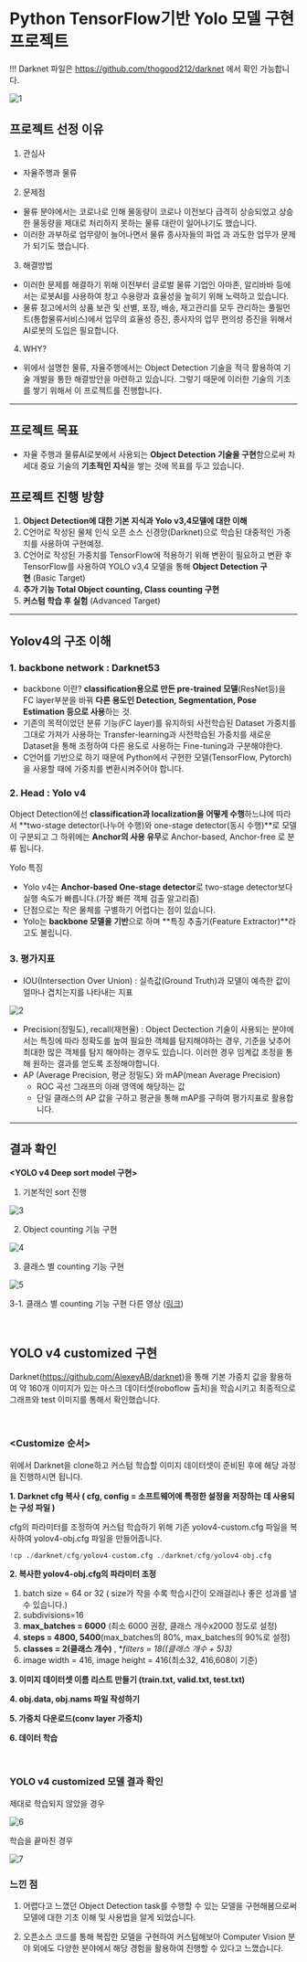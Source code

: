 # Python TensorFlow기반 Yolo 모델 구현 프로젝트

!!! Darknet 파일은 https://github.com/thogood212/darknet 에서 확인 가능합니다.

![1](https://user-images.githubusercontent.com/87019897/175307608-85cd433b-550c-4a39-9927-166c5cb1fffb.png)

## 프로젝트 선정 이유

1. 관심사

- 자율주행과 물류

2. 문제점

- 물류 분야에서는 코로나로 인해 물동량이 코로나 이전보다 급격히 상승되었고 상승한 물동량을 제대로 처리하지 못하는 물류 대란이 일어나기도 했습니다.
- 이러한 과부하로 업무량이 늘어나면서 물류 종사자들의 파업 과 과도한 업무가 문제가 되기도 했습니다.

3. 해결방법

- 이러한 문제를 해결하기 위해 이전부터 글로벌 물류 기업인 아마존, 알리바바 등에서는 로봇AI를 사용하여 창고 수용량과 효율성을 높히기 위해 노력하고 있습니다.
- 물류 창고에서의 상품 보관 및 선별, 포장, 배송, 재고관리를 모두 관리하는 풀필먼트(통합물류서비스)에서 업무의 효율성 증진, 종사자의 업무 편의성 증진을 위해서 AI로봇의 도입은 필요합니다.

4. WHY?
- 위에서 설명한 물류, 자율주행에서는 Object Detection 기술을 적극 활용하여 기술 개발을 통한 해결방안을 마련하고 있습니다. 그렇기 때문에 이러한 기술의 기초를 쌓기 위해서 이 프로젝트를 진행합니다.

---

## 프로젝트 목표

- 자율 주행과 물류AI로봇에서 사용되는 **Object Detection 기술을 구현**함으로써 차세대 중요 기술의 **기초적인 지식**을 쌓는 것에 목표를 두고 있습니다.

## 프로젝트 진행 방향

1. **Object Detection에 대한 기본 지식과 Yolo v3,4모델에 대한 이해**
2. C언어로 작성된 물체 인식 오픈 소스 신경망(Darknet)으로 학습된 대중적인 가중치를 사용하여 구현예정.
3. C언어로 작성된 가중치를 TensorFlow에 적용하기 위해 변환이 필요하고 변환 후 TensorFlow를 사용하여 YOLO v3,4 모델을 통해 **Object Detection 구현** (Basic Target)
4. **추가 기능 Total Object counting, Class counting 구현**
5. **커스텀 학습 후 실험** (Advanced Target)

---

## Yolov4의 구조 이해

### **1. backbone network : Darknet53**

- backbone 이란? **classification용으로 만든 pre-trained 모델**(ResNet등)을 FC layer부분을 바꿔 **다른 용도인 Detection, Segmentation, Pose Estimation 등으로 사용**하는 것.
- 기존의 목적이었던 분류 기능(FC layer)를 유지하되 사전학습된 Dataset 가중치를 그대로 가져가 사용하는 Transfer-learning과 사전학습된 가중치를 새로운 Dataset을 통해 조정하여 다른 용도로 사용하는 Fine-tuning과 구분해야한다.
- C언어를 기반으로 하기 때문에 Python에서 구현한 모델(TensorFlow, Pytorch)을 사용할 때에 가중치를 변환시켜주어야 합니다.

### **2. Head : Yolo v4**

Object Detection에선 **classification과 localization을 어떻게 수행**하느냐에 따라서 **two-stage detector(나누어 수행)와 one-stage detector(동시 수행)**로 모델이 구분되고 그 하위에는 **Anchor의 사용 유무**로 Anchor-based, Anchor-free 로 분류 됩니다.


Yolo 특징

- Yolo v4는 **Anchor-based One-stage detector**로 two-stage detector보다 실행 속도가 빠릅니다.(가장 빠른 객체 검출 알고리즘)
- 단점으로는 작은 물체를 구별하기 어렵다는 점이 있습니다.
- Yolo는 **backbone 모델을 기반**으로 하며 **특징 추출기(Feature Extractor)**라고도 불립니다.

### **3. 평가지표**

- IOU(Intersection Over Union) : 실측값(Ground Truth)과 모델이 예측한 값이 얼마나 겹치는지를 나타내는 지표

![2](https://user-images.githubusercontent.com/87019897/175308285-902d530f-748d-47ad-bd6e-87716953c1c8.png)

- Precision(정밀도), recall(재현율) : Object Dectection 기술이 사용되는 분야에서는 특징에 따라 정확도를 높여 필요한 객체를 탐지해야하는 경우, 기준을 낮추어 최대한 많은 객체를 탐지 해야하는 경우도 있습니다. 이러한 경우 임계값 조정을 통해 원하는 결과를 얻도록 조정해야합니다.
- AP (Average Precision, 평균 정밀도) 와 mAP(mean Average Precision)
    - ROC 곡선 그래프의 아래 영역에 해당하는 값
    - 단일 클래스의 AP 값을 구하고 평균을 통해 mAP를 구하여 평가지표로 활용합니다.

---

## **결과 확인**

**<YOLO v4 Deep sort model 구현>**

1. 기본적인 sort 진행

![3](https://user-images.githubusercontent.com/87019897/175308884-eeff450a-9e45-42ba-add0-2a4865842059.png)

2. Object counting 기능 구현

![4](https://user-images.githubusercontent.com/87019897/175308914-5d74cd28-b998-432a-b308-048bc087e11b.png)

3. 클래스 별 counting 기능 구현

![5](https://user-images.githubusercontent.com/87019897/175308943-bc466ea5-7d0d-4707-b7ec-459728da0fad.png)

3-1. 클래스 별 counting 기능 구현 다른 영상 ([링크](https://tv.kakao.com/channel/3954198/cliplink/426258400))

<br/>

## **YOLO v4 customized 구현**

Darknet(https://github.com/AlexeyAB/darknet)을 통해 기본 가중치 값을 활용하여 약 160개 이미지가 있는 마스크 데이터셋(roboflow 출처)을 학습시키고 최종적으로 그래프와 test 이미지를 통해서 확인했습니다.

<br/>

### <**Customize 순서>**

위에서 Darknet을 clone하고 커스텀 학습할 이미지 데이터셋이 준비된 후에 해당 과정을 진행하시면 됩니다.

**1. Darknet cfg 복사 ( cfg, config = 소프트웨어에 특정한 설정을 저장하는 데 사용되는 구성 파일 )**

cfg의 파라미터를 조정하여 커스텀 학습하기 위해 기존 yolov4-custom.cfg 파일을 복사하여 yolov4-obj.cfg 파일을 만들어줍니다.

```python
!cp ./darknet/cfg/yolov4-custom.cfg ./darknet/cfg/yolov4-obj.cfg
```

**2. 복사한 yolov4-obj.cfg의 파라미터 조정**

1. batch size = 64 or 32 ( size가 작을 수록 학습시간이 오래걸리나 좋은 성과를 낼 수 있습니다.)
2. subdivisions=16
3. **max_batches = 6000** (최소 6000 권장, 클래스 개수x2000 정도로 설정)
4. **steps = 4800, 5400**(max_batches의 80%, max_batches의 90%로 설정)
5. **classes = 2(클래스 개수)** , **filters = 18((클래스 개수 + 5)*3)**
6. image width = 416, image height = 416(최소32, 416,608이 기준)

**3. 이미지 데이터셋 이름 리스트 만들기 (train.txt, valid.txt, test.txt)**

**4. obj.data, obj.nams 파일 작성하기**

**5. 가중치 다운로드(conv layer 가중치)**

**6. 데이터 학습**

<br/>

### **YOLO v4 customized** 모델 결과 확인

제대로 학습되지 않았을 경우

![6](https://user-images.githubusercontent.com/87019897/175309145-5fb1a7d8-8212-40b3-bf3e-f51cf5ad553a.png)

학습을 끝마친 경우

![7](https://user-images.githubusercontent.com/87019897/175309164-2b1210bd-63f6-40a8-b97b-5f6f5a141800.png)

### **느낀 점**

1) 어렵다고 느꼈던 Object Detection task를 수행할 수 있는 모델을 구현해봄으로써 모델에 대한 기초 이해 및 사용법을 알게 되었습니다.

2) 오픈소스 코드를 통해 복잡한 모델을 구현하여 커스텀해보아 Computer Vision 분야 외에도 다양한 분야에서 해당 경험을 활용하여 진행할 수 있다고 느꼈습니다.

